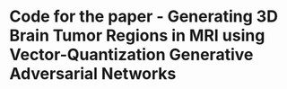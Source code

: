 # Code for the paper - Generating 3D Brain Tumor Regions in MRI using Vector-Quantization Generative Adversarial Networks

